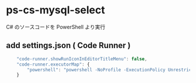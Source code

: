 # ps-cs-mysql-select
C# のソースコードを PowerShell より実行
## add settings.json ( Code Runner )
```javascript
    "code-runner.showRunIconInEditorTitleMenu": false,
    "code-runner.executorMap": {
        "powershell": "powershell -NoProfile -ExecutionPolicy Unrestricted"
    }
```
